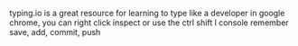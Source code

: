 typing.io is a great resource for learning to type like a developer
in google chrome, you can right click inspect or use the ctrl shift l console
remember save, add, commit, push
